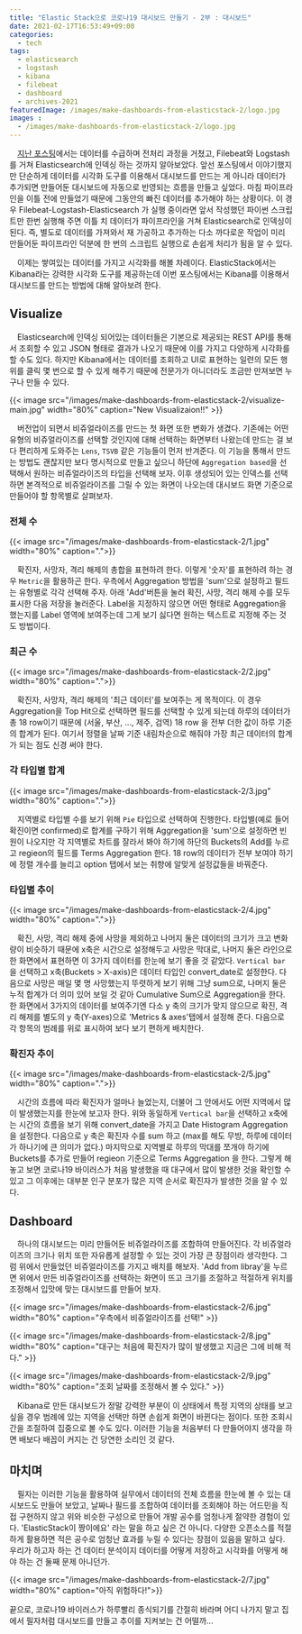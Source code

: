 ```yaml
---
title: "Elastic Stack으로 코로나19 대시보드 만들기 - 2부 : 대시보드"
date: 2021-02-17T16:53:49+09:00
categories:
  - tech
tags: 
  - elasticsearch
  - logstash
  - kibana
  - filebeat
  - dashboard
  - archives-2021
featuredImage: /images/make-dashboards-from-elasticstack-2/logo.jpg
images :
  - /images/make-dashboards-from-elasticstack-2/logo.jpg
---
```


　[지난 포스팅](/posts/make-dashboards-from-elasticstack-1/)에서는 ﻿데이터를 수급하며 전처리 과정을 거쳤고, Filebeat와 Logstash를 거쳐 Elasticsearch에 인덱싱 하는 것까지 알아보았다. 앞선 포스팅에서 이야기했지만 단순하게 데이터를 시각화 도구를 이용해서 대시보드를 만드는 게 아니라 데이터가 추가되면 만들어둔 대시보드에 자동으로 반영되는 흐름을 만들고 싶었다. 마침 파이프라인을 이틀 전에 만들었기 때문에 그동안의 빠진 데이터를 추가해야 하는 상황이다. 이 경우 Filebeat-Logstash-Elasticsearch 가 실행 중이라면 앞서 작성했던 파이썬 스크립트만 한번 실행해 주면 이틀 치 데이터가 파이프라인을 거쳐 Elasticsearch로 인덱싱이 된다. 즉, 별도로 데이터를 가져와서 재 가공하고 추가하는 다소 까다로운 작업이 미리 만들어둔 파이프라인 덕분에 한 번의 스크립트 실행으로 손쉽게 처리가 됨을 알 수 있다. 

　이제는 쌓여있는 데이터를 가지고 시각화를 해볼 차례이다. ElasticStack에서는 Kibana라는 강력한 시각화 도구를 제공하는데 이번 포스팅에서는 Kibana를 이용해서 대시보드를 만드는 방법에 대해 알아보려 한다.

## Visualize
　﻿Elasticsearch에 인덱싱 되어있는 데이터들은 기본으로 제공되는 REST API를 통해서 조회할 수 있고 JSON 형태로 결과가 나오기 때문에 이를 가지고 다양하게 시각화를 할 수도 있다. 하지만 Kibana에서는 데이터를 조회하고 UI로 표현하는 일련의 모든 행위를 클릭 몇 번으로 할 수 있게 해주기 때문에 전문가가 아니더라도 조금만 만져보면 누구나 만들 수 있다.

{{< image src="/images/make-dashboards-from-elasticstack-2/visualize-main.jpg" width="80%" caption="New Visualizaion!!" >}}

　버전업이 되면서 비쥬얼라이즈를 만드는 첫 화면 또한 변화가 생겼다. 기존에는 어떤 유형의 비쥬얼라이즈를 선택할 것인지에 대해 선택하는 화면부터 나왔는데 만드는 걸 보다 편리하게 도와주는 `Lens`, `TSVB` 같은 기능들이 먼저 반겨준다. 이 기능을 통해서 만드는 방법도 괜찮지만 보다 명시적으로 만들고 싶으니 하단에 `Aggregation based`을 선택해서 원하는 비쥬얼라이즈의 타입을 선택해 보자. 이후 생성되어 있는 인덱스를 선택하면 본격적으로 비쥬얼라이즈를 그릴 수 있는 화면이 나오는데 대시보드 화면 기준으로 만들어야 할 항목별로 살펴보자.

### 전체 수
{{< image src="/images/make-dashboards-from-elasticstack-2/1.jpg" width="80%" caption=".">}}

　﻿확진자, 사망자, 격리 해제의 총합을 표현하려 한다. 이렇게 '숫자'를 표현하려 하는 경우 `Metric`을 활용하곤 한다. 우측에서 Aggregation 방법을 'sum'으로 설정하고 필드는 유형별로 각각 선택해 주자. 아래 'Add'버튼을 눌러 확진, 사망, 격리 해제 수를 모두 표시한 다음 저장을 눌러준다. Label을 지정하지 않으면 어떤 형태로 Aggregation을 했는지를 Label 영역에 보여주는데 그게 보기 싫다면 원하는 텍스트로 지정해 주는 것도 방법이다.

### 최근 수
{{< image src="/images/make-dashboards-from-elasticstack-2/2.jpg" width="80%" caption=".">}}

　﻿확진자, 사망자, 격리 해제의 '최근 데이터'를 보여주는 게 목적이다. 이 경우 Aggregation을 Top Hit으로 선택하면 필드를 선택할 수 있게 되는데 하루의 데이터가 총 18 row이기 때문에 (서울, 부산, ..., 제주, 검역) 18 row 을 전부 더한 값이 하루 기준의 합계가 된다. 여기서 정렬을 날짜 기준 내림차순으로 해줘야 가장 최근 데이터의 합계가 되는 점도 신경 써야 한다.

### 각 타입별 합계
{{< image src="/images/make-dashboards-from-elasticstack-2/3.jpg" width="80%" caption=".">}}

　﻿지역별로 타입별 수를 보기 위해 `Pie` 타입으로 선택하여 진행한다. 타입별(예로 들어 확진이면 confirmed)로 합계를 구하기 위해 Aggregation을 'sum'으로 설정하면 빈 원이 나오지만 각 지역별로 차트를 잘라서 봐야 하기에 하단의 Buckets의 Add를 누르고 regieon의 필드를 Terms Aggregation 한다. 18 row의 데이터가 전부 보여야 하기에 정렬 개수를 늘리고 option 탭에서 보는 취향에 알맞게 설정값들을 바꿔준다.

### 타입별 추이
{{< image src="/images/make-dashboards-from-elasticstack-2/4.jpg" width="80%" caption=".">}}

　﻿확진, 사망, 격리 해제 중에 사망을 제외하고 나머지 둘은 데이터의 크기가 크고 변화량이 비슷하기 때문에 x축은 시간으로 설정해두고 사망은 막대로, 나머지 둘은 라인으로 한 화면에서 표현하면 이 3가지 데이터를 한눈에 보기 좋을 것 같았다. `Vertical bar` 을 선택하고 x축(Buckets > X-axis)은 데이터 타입인 convert_date로 설정한다. 다음으로 사망은 매일 몇 명 사망했는지 뚜렷하게 보기 위해 그냥 sum으로, 나머지 둘은 누적 합계가 더 의미 있어 보일 것 같아 Cumulative Sum으로 Aggregation을 한다. 한 화면에서 3가지의 데이터를 보여주기엔 다소 y 축의 크기가 맞지 않으므로 확진, 격리 해제를 별도의 y 축(Y-axes)으로 'Metrics & axes'탭에서 설정해 준다. 다음으로 각 항목의 범례를 위로 표시하여 보다 보기 편하게 배치한다.

### 확진자 추이
{{< image src="/images/make-dashboards-from-elasticstack-2/5.jpg" width="80%" caption=".">}}

　﻿시간의 흐름에 따라 확진자가 얼마나 늘었는지, 더불어 그 안에서도 어떤 지역에서 많이 발생했는지를 한눈에 보고자 한다. 위와 동일하게 `Vertical bar`을 선택하고 x축에는 시간의 흐름을 보기 위해 convert_date을 가지고 Date Histogram Aggregation을 설정한다. 다음으로 y 축은 확진자 수를 sum 하고 (max를 해도 무방, 하루에 데이터가 하나기에 큰 의미가 없다.) 마지막으로 지역별로 하루의 막대를 쪼개야 하기에 Buckets를 추가로 만들어 regieon 기준으로 Terms Aggregation 을 한다. 그렇게 해놓고 보면 코로나19 바이러스가 처음 발생했을 때 대구에서 많이 발생한 것을 확인할 수 있고 그 이후에는 대부분 인구 분포가 많은 지역 순서로 확진자가 발생한 것을 알 수 있다.

## Dashboard

　﻿하나의 대시보드는 미리 만들어둔 비쥬얼라이즈를 조합하여 만들어진다. 각 비쥬얼라이즈의 크기나 위치 또한 자유롭게 설정할 수 있는 것이 가장 큰 장점이라 생각한다. 그럼 위에서 만들었던 비쥬얼라이즈를 가지고 배치를 해보자. 'Add from libray'을 누르면 위에서 만든 비쥬얼라이즈를 선택하는 화면이 뜨고 크기를 조절하고 적절하게 위치를 조정해서 입맛에 맞는 대시보드를 만들어 보자.

{{< image src="/images/make-dashboards-from-elasticstack-2/6.jpg" width="80%" caption="우측에서 비쥬얼라이즈를 선택!" >}}

{{< image src="/images/make-dashboards-from-elasticstack-2/8.jpg" width="80%" caption="대구는 처음에 확진자가 많이 발생했고 지금은 그에 비해 적다." >}}

{{< image src="/images/make-dashboards-from-elasticstack-2/9.jpg" width="80%" caption="조회 날짜를 조정해서 볼 수 있다." >}}

　Kibana로 만든 대시보드가 정말 강력한 부분이 이 상태에서 특정 지역의 상태를 보고 싶을 경우 범례에 있는 지역을 선택만 하면 손쉽게 화면이 바뀐다는 점이다. 또한 조회시간을 조절하여 집중으로 볼 수도 있다. 이러한 기능을 처음부터 다 만들어야지 생각을 하면 배보다 배꼽이 커지는 건 당연한 소리인 것 같다.

## 마치며
　﻿필자는 이러한 기능을 활용하여 실무에서 데이터의 전체 흐름을 한눈에 볼 수 있는 대시보드도 만들어 보았고, 날짜나 필드를 조합하여 데이터를 조회해야 하는 어드민을 직접 구현하지 않고 위와 비슷한 구성으로 만들어 개발 공수를 엄청나게 절약한 경험이 있다. 'ElasticStack이 짱이에요' 라는 말을 하고 싶은 건 아니다. 다양한 오픈소스를 적절하게 활용하면 적은 공수로 엄청난 효과를 누릴 수 있다는 장점이 있음을 말하고 싶다. 우리가 하고자 하는 건 데이터 분석이지 데이터를 어떻게 저장하고 시각화를 어떻게 해야 하는 건 둘째 문제 아니던가.

{{< image src="/images/make-dashboards-from-elasticstack-2/7.jpg" width="80%" caption="아직 위험하다!">}}

끝으로, 코로나19 바이러스가 하루빨리 종식되기를 간절히 바라며 어디 나가지 말고 집에서 필자처럼 대시보드를 만들고 추이를 지켜보는 건 어떨까...